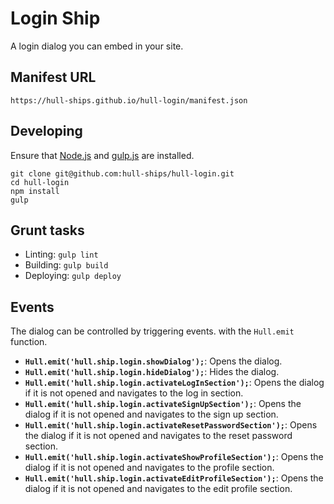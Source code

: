 Login Ship
==========

A login dialog you can embed in your site.

## Manifest URL

```
https://hull-ships.github.io/hull-login/manifest.json
```

## Developing

Ensure that [Node.js](http://nodejs.org) and [gulp.js](http://gulpjs.com) are installed.

```
git clone git@github.com:hull-ships/hull-login.git
cd hull-login
npm install
gulp
```

## Grunt tasks

- Linting: `gulp lint`
- Building: `gulp build`
- Deploying: `gulp deploy`

## Events

The dialog can be controlled by triggering events. with the `Hull.emit` function.

- **`Hull.emit('hull.ship.login.showDialog');`**: Opens the dialog.
- **`Hull.emit('hull.ship.login.hideDialog');`**: Hides the dialog.
- **`Hull.emit('hull.ship.login.activateLogInSection');`**: Opens the dialog if it is not opened and navigates to the log in section.
- **`Hull.emit('hull.ship.login.activateSignUpSection');`**: Opens the dialog if it is not opened and navigates to the sign up section.
- **`Hull.emit('hull.ship.login.activateResetPasswordSection');`**: Opens the dialog if it is not opened and navigates to the reset password section.
- **`Hull.emit('hull.ship.login.activateShowProfileSection');`**: Opens the dialog if it is not opened and navigates to the profile section.
- **`Hull.emit('hull.ship.login.activateEditProfileSection');`**: Opens the dialog if it is not opened and navigates to the edit profile section.
